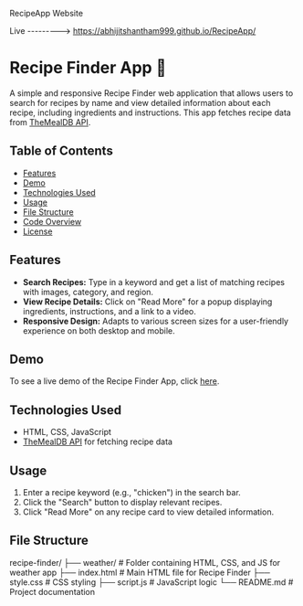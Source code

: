 RecipeApp Website

Live ---------> https://abhijitshantham999.github.io/RecipeApp/
# Recipe Finder App 🍲

A simple and responsive Recipe Finder web application that allows users to search for recipes by name and view detailed information about each recipe, including ingredients and instructions. This app fetches recipe data from [TheMealDB API](https://www.themealdb.com/).

## Table of Contents
- [Features](#features)
- [Demo](#demo)
- [Technologies Used](#technologies-used)
- [Usage](#usage)
- [File Structure](#file-structure)
- [Code Overview](#code-overview)
- [License](#license)

## Features
- **Search Recipes:** Type in a keyword and get a list of matching recipes with images, category, and region.
- **View Recipe Details:** Click on "Read More" for a popup displaying ingredients, instructions, and a link to a video.
- **Responsive Design:** Adapts to various screen sizes for a user-friendly experience on both desktop and mobile.

## Demo
To see a live demo of the Recipe Finder App, click [here](#).

## Technologies Used
- HTML, CSS, JavaScript
- [TheMealDB API](https://www.themealdb.com/) for fetching recipe data

## Usage
1. Enter a recipe keyword (e.g., "chicken") in the search bar.
2. Click the "Search" button to display relevant recipes.
3. Click "Read More" on any recipe card to view detailed information.

## File Structure
recipe-finder/ ├── weather/ # Folder containing HTML, CSS, and JS for weather app ├── index.html # Main HTML file for Recipe Finder ├── style.css # CSS styling ├── script.js # JavaScript logic └── README.md # Project documentation
